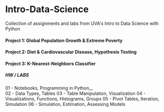 # Intro-Data-Science
Collection of assignments and labs from UVA's Intro to Data Science with Python


#### Project 1: Global Population Growth & Extreme Poverty

#### Project 2: Diet & Cardiovascular Disease, Hypothesis Testing

#### Project 3: K-Nearest-Neighbors Classifier


##### HW / LABS
01 - Notebooks, Programming in Python__  
02 - Data Types, Tables
03 - Table Manipulation, Visualization 
04 - Visualizations, Functions, Histograms, Groups
05 - Pivot Tables, Iteration, Simulation 
06 - Simulation, Estimation, Assessing Models

